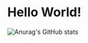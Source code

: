 # Hello World!
![Anurag's GitHub stats](https://github-readme-stats.vercel.app/api?username=Prathmesh&show_icons=true&theme=radical)
